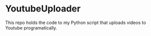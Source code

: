 # YoutubeUploader
This repo holds the code to my Python script that uploads videos to Youtube programatically.
